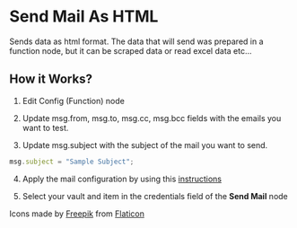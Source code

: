
# Send Mail As HTML
Sends data as html format. The data that will send was prepared in a function node, but it can be scraped data or read excel data etc...

## How it Works?
1. Edit Config (Function) node

2. Update msg.from, msg.to, msg.cc, msg.bcc fields with the emails you want to test.

3. Update msg.subject with the subject of the mail you want to send.
```js
msg.subject = "Sample Subject";
```
4. Apply the mail configuration by using this [instructions](https://docs.robomotion.io/getting-started/tutorials/mail)

5. Select your vault and item in the credentials field of the **Send Mail** node

Icons made by [Freepik](https://www.freepik.com) from [Flaticon](https://www.flaticon.com/)
